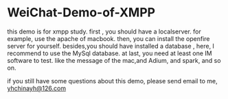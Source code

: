 # WeiChat-Demo-of-XMPP
this demo is for xmpp study.
first , you should have a localserver. for example, use the apache of macbook.
then, you can install the openfire server for yourself.
besides,you should have installed a database , here, I recommend to use the MySql database.
at last, you need at least one IM software to test. like the message of the mac,and Adium, and spark, and so on.

if you still  have some questions about this demo, please send email to me, yhchinayh@126.com

